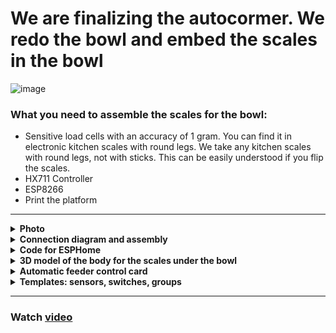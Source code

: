 # We are finalizing the autocormer. We redo the bowl and embed the scales in the bowl

![image](https://github.com/DivanX10/cat-bowl-with-scales/assets/64090632/680f93cf-808a-4fb4-938e-c62c3f006a86)



### What you need to assemble the scales for the bowl:
* Sensitive load cells with an accuracy of 1 gram. You can find it in electronic kitchen scales with round legs. We take any kitchen scales with round legs, not with sticks. This can be easily understood if you flip the scales.
* HX711 Controller
* ESP8266
* Print the platform

***

<details>
  <summary><b>Photo</b></summary>
  
![image](https://github.com/DivanX10/cat-bowl-with-scales/assets/64090632/df7389fe-d94a-468a-a0af-940cf160bc81)
![image](https://github.com/DivanX10/cat-bowl-with-scales/assets/64090632/f5922b16-2881-4e63-9c3f-eff8ddc1fa62)
![image](https://github.com/DivanX10/cat-bowl-with-scales/assets/64090632/abe8e139-9b38-483d-9db3-028f81224551)
![image](https://github.com/DivanX10/cat-bowl-with-scales/assets/64090632/9f6fc135-7c15-4b94-b5d5-03907ad124ab)


</details>


<details>
  <summary><b>Connection diagram and assembly</b></summary>


![Connection diagram of the scales to the HX711 controller and to the ESP8266](https://github.com/DivanX10/cat-bowl-with-scales/assets/64090632/bde19c1b-f528-445c-9f29-a02ab361cd80)

![image](https://github.com/DivanX10/cat-bowl-with-scales/assets/64090632/bbecdcee-01e7-4d82-b56b-de997552f5fb)
![1692211420683](https://github.com/DivanX10/cat-bowl-with-scales/assets/64090632/fed69521-62d4-44f0-bd97-e9a33ec976a5)
![1692211420675](https://github.com/DivanX10/cat-bowl-with-scales/assets/64090632/f258478b-e6c0-4592-86f6-8c3d846ef2f2)
![1692296894910](https://github.com/DivanX10/cat-bowl-with-scales/assets/64090632/24c2ed5a-f6fc-49f3-ae14-95871bf6a00d)
![1692299489836](https://github.com/DivanX10/cat-bowl-with-scales/assets/64090632/dea4d793-994e-4d57-b99e-a52308ee41eb)



</details>


<details>
  <summary><b>Code for ESPHome</b></summary>

### The full code can be viewed [here](https://github.com/DivanX10/cat-bowl-with-scales/tree/main/config)
***
Before using all the code, calibrate your scales. Remove these lines from the code and enable logging in DEBUG mode. This way we will get raw data. Fix the weight without the load, copy the numbers from the logs as is, then take the load for 500 grams and put it on the scales, fix the numbers. Write all these numbers into a linear filter

An example of a filter where `-169085` is a raw value and it is a value without a load on the scale, so I indicated that this value has a weight of 0 grams, and the value `-92230` was displayed in the logs after I set the load weighing 500 grams and then indicated that this value has a weight of 500 grams
```
filters:
  - calibrate_linear:
      - -169085 -> 0
      - -92230 -> 500
```

This is how the code looks with logging in debug mode and without using a filter with linear calibration. This will allow you to get raw values
```
#Logging
logger:
  level: DEBUG #Debugging mode

sensor:
  # Cat Bowl Scales
  - platform: hx711
    name: "${node_name} Weight"
    icon: mdi:scale
    id: idWeight
    dout_pin: D7 # DT
    clk_pin: D6  # SCK
    gain: 64
    update_interval: 2s
    unit_of_measurement: g
    accuracy_decimals: 0
    device_class: weight
    state_class: measurement
    entity_category: diagnostic
    internal: False
```

If the readings are unstable and jump a lot, then you can use an additional filter, such as the median, which will reduce the frequent change in the reading. [Read more in the ESPHome documentation](https://esphome.io/components/sensor/index.html#median)

```
      - median:
          window_size: 7
          send_every: 5
          send_first_at: 4
```


</details>

<details>
  <summary><b>3D model of the body for the scales under the bowl</b></summary>

The platform was designed in the FreeCAD program. Download FreeCAD [here](https://www.freecad.org/?lang=ru). I have attached 3 files, two STL files and one for FreeCAD, where you can edit if necessary. I designed the load cells to hold tight and made clips in the form of an arc, which is why the load cells hardly fall into place, you need to pry with a thin flat screwdriver, but they stand clearly and it will be very difficult to dismantle them without damaging the case.

Ready-made models can be downloaded [here](https://github.com/DivanX10/cat-bowl-with-scales/tree/main/files)

![image](https://github.com/DivanX10/cat-bowl-with-scales/assets/64090632/0c233383-4d06-4839-b33a-e1bf852fab4e)


</details>

<details>
  <summary><b>Automatic feeder control card</b></summary>
  
![image](https://github.com/DivanX10/cat-bowl-with-scales/assets/64090632/c761cc49-fe44-45ce-95d7-375ef393cc4a)
![image](https://github.com/DivanX10/cat-bowl-with-scales/assets/64090632/24ff4dbf-113b-410a-813d-a3d76ea75304)


For the card to work, you need to install the components
* [fold-entity-row](https://github.com/thomasloven/lovelace-fold-entity-row)
* [multiple-entity-row](https://github.com/benct/lovelace-multiple-entity-row)


```
type: entities
entities:
  - type: custom:fold-entity-row
    head:
      entity: sensor.kukhnia_avto_kormushka_statusy
      name: Bowl
      icon: mdi:cat
      secondary_info:
        attribute: Feed weight
        name: Feed
        unit: g
      type: custom:multiple-entity-row
      show_state: false
      state_header: Status
      entities:
        - entity: group.kitchen_auto_feeder_info_and_menu
          name: Menu
          state_color: true
          icon: mdi:information-outline
          styles:
            height: 60px
            width: 50px
        - entity: switch.slow_feed
          name: Slow Feed
          type: button
          state_color: true
          icon: mdi:speedometer-slow
          tap_action:
            action: toggle
          styles:
            height: 60px
            width: 50px
        - entity: input_boolean.smartfeeder_pour_the_feed_automatically
          name: Auto Feed
          type: button
          state_color: true
          icon: mdi:auto-mode
          tap_action:
            action: toggle
          styles:
            height: 60px
            width: 50px
        - entity: number.manual_feed
          name: Feed
          type: button
          state_color: true
          styles:
            height: 60px
            width: 50px
    entities:
      - entity: input_button.smartfeeder_pour_cat_food
        name: Pour cat food
        secondary_info: last-changed
      - entity: number.manual_feed
        name: Pour the feed
      - entity: switch.slow_feed
      - entity: input_boolean.smartfeeder_pour_the_feed_automatically
        name: Auto feeder
      - entity: input_number.smartfeeder_serving_quantity
        name: Serving quantity
title: Car Feeder

```


</details>


<details>
  <summary><b>Templates: sensors, switches, groups</b></summary>


```
#We use sensors of a new sample from 2023
#Documentation https://www.home-assistant.io/integrations/template/
#This is an example of a new template sample
#template:
#  - sensor:
#      ...
#  - binary_sensor:


template:
#Kitchen: Auto feeder. Statuses
#Object: sensor.kukhnia_avto_kormushka_statusy
  - sensor:
      - name: 'Kitchen: Auto feeder. Statuses'
        unique_id: kitchen auto feeder status
        icon: mdi:cat
        state: '{{ states("input_boolean.smartfeeder_pour_the_feed_automatically") }}'
        attributes:
          Bowl weight: '{{ states("sensor.scales_cat_bowl_weight") }}'
          Feed weight: '{{ states("sensor.scales_cat_bowl_weight_food") }}'
          Availability of a bowl: '{{ states("binary_sensor.scales_cat_bowl_bowl") }}'
          Availability of feed: '{{ states("binary_sensor.scales_cat_bowl_food") }}'


#Auxiliary Element: Input Boolean
#https://www.home-assistant.io/integrations/input_boolean/
input_boolean:
#Auto Feeder: Pour feed automatically
#Object: input_boolean.smartfeeder_pour_the_feed_automatically
  smartfeeder_pour_the_feed_automatically:
    name: "Auto Feeder: Pour feed automatically"
    icon: mdi:cat

#Groups
#https://www.home-assistant.io/integrations/group/
group:
#Auto Feeder: Info and menu
#Object: group.kitchen_auto_feeder_info_and_menu
  kitchen_auto_feeder_info_and_menu:
    name: "Auto Feeder: Info and menu"
    icon: mdi:information-outline
    all: false
    entities:
      - button.scales_cat_bowl_restart #Restart
      - binary_sensor.scales_cat_bowl_bowl #Availability of a bowl
      - binary_sensor.scales_cat_bowl_food #Availability of feed
      - number.scales_cat_bowl_set_weight_for_bowl #Specify the weight of the bowl
      - input_number.kitchen_auto_feeder_min_feed_threshold #Minimum feed threshold
      - sensor.scales_cat_bowl_weight #Bowl weight
      - sensor.scales_cat_bowl_weight_food #Feed weight

#Auxiliary element: Number
#https://www.home-assistant.io/integrations/input_number
input_number:
#Auto Feeder: Minimum feed threshold
#Object: input_number.kitchen_auto_feeder_min_feed_threshold
  kitchen_auto_feeder_min_feed_threshold:
    name: "Minimum feed threshold"
    min: 5
    max: 30
    step: 1
    mode: slider #box
    icon: mdi:weight-gram

```

</details>

***

### Watch [video](https://youtu.be/qWqOF85e7Kk)
